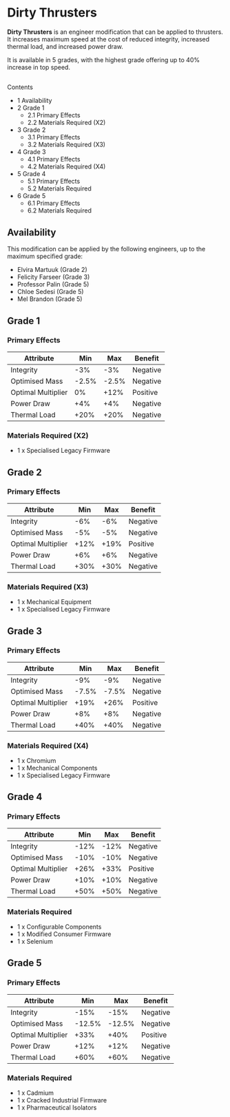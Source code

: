 # Dirty Thrusters
**Dirty Thrusters** is an engineer modification that can be applied to thrusters. It increases maximum speed at the cost of reduced integrity, increased thermal load, and increased power draw.

It is available in 5 grades, with the highest grade offering up to 40% increase in top speed.

## 

Contents

- 1 Availability
- 2 Grade 1
    - 2.1 Primary Effects
    - 2.2 Materials Required (X2)
- 3 Grade 2
    - 3.1 Primary Effects
    - 3.2 Materials Required (X3)
- 4 Grade 3
    - 4.1 Primary Effects
    - 4.2 Materials Required (X4)
- 5 Grade 4
    - 5.1 Primary Effects
    - 5.2 Materials Required
- 6 Grade 5
    - 6.1 Primary Effects
    - 6.2 Materials Required

## Availability

This modification can be applied by the following engineers, up to the maximum specified grade:

- Elvira Martuuk (Grade 2)
- Felicity Farseer (Grade 3)
- Professor Palin (Grade 5)
- Chloe Sedesi (Grade 5)
- Mel Brandon (Grade 5)

## Grade 1

### Primary Effects

| Attribute | Min | Max | Benefit |
| --- | --- | --- | --- |
| Integrity | -3% | -3% | Negative |
| Optimised Mass | -2.5% | -2.5% | Negative |
| Optimal Multiplier | 0% | +12% | Positive |
| Power Draw | +4% | +4% | Negative |
| Thermal Load | +20% | +20% | Negative |

### Materials Required (X2)

- 1 x Specialised Legacy Firmware

## Grade 2

### Primary Effects

| Attribute | Min | Max | Benefit |
| --- | --- | --- | --- |
| Integrity | -6% | -6% | Negative |
| Optimised Mass | -5% | -5% | Negative |
| Optimal Multiplier | +12% | +19% | Positive |
| Power Draw | +6% | +6% | Negative |
| Thermal Load | +30% | +30% | Negative |

### Materials Required (X3)

- 1 x Mechanical Equipment
- 1 x Specialised Legacy Firmware

## Grade 3

### Primary Effects

| Attribute | Min | Max | Benefit |
| --- | --- | --- | --- |
| Integrity | -9% | -9% | Negative |
| Optimised Mass | -7.5% | -7.5% | Negative |
| Optimal Multiplier | +19% | +26% | Positive |
| Power Draw | +8% | +8% | Negative |
| Thermal Load | +40% | +40% | Negative |

### Materials Required (X4)

- 1 x Chromium
- 1 x Mechanical Components
- 1 x Specialised Legacy Firmware

## Grade 4

### Primary Effects

| Attribute | Min | Max | Benefit |
| --- | --- | --- | --- |
| Integrity | -12% | -12% | Negative |
| Optimised Mass | -10% | -10% | Negative |
| Optimal Multiplier | +26% | +33% | Positive |
| Power Draw | +10% | +10% | Negative |
| Thermal Load | +50% | +50% | Negative |

### Materials Required

- 1 x Configurable Components
- 1 x Modified Consumer Firmware
- 1 x Selenium

## Grade 5

### Primary Effects

| Attribute | Min | Max | Benefit |
| --- | --- | --- | --- |
| Integrity | -15% | -15% | Negative |
| Optimised Mass | -12.5% | -12.5% | Negative |
| Optimal Multiplier | +33% | +40% | Positive |
| Power Draw | +12% | +12% | Negative |
| Thermal Load | +60% | +60% | Negative |

### Materials Required

- 1 x Cadmium
- 1 x Cracked Industrial Firmware
- 1 x Pharmaceutical Isolators